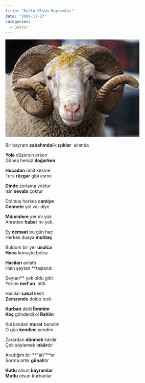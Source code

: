 ```yaml
---
title: "Kutlu Olsun Bayramlar"
date: "2009-11-27"
categories: 
  - Destur
---
```


![](../uploads/image/koc.jpg)

Bir bayram **sabahında**ilk **ışıklar**  alnında

**Yola** düşersin erken  
Güneş henüz **doğarken**

**Hocadan** ümit kesme  
Ters **rüzgar** gibi esme

**Dinde** zorlama yoktur  
İşin **sevabı** çoktur

Dolmuş herkes **camiye  
Cennete** yol var diye

**Müminlere** yer mi yok  
Ahretten **haber** mi yok,  
  
Ey **cemaat** bu gün haç  
Herkes duaya **muhtaç**

Buldum bir yer **usulca  
Hoca** konuştu bolca

**Hacıları** anlattı  
Hain şeytan **taşlandı  
  
Şeytan** yok oldu gitti  
Yerine **mel'un**  bitti  
  
Hacılar **sakal** kesti  
**Zemzemle** doldu testi

**Kurban** dedi **İbrahim  
Koç** gönderdi ol **Rahim**

Kurbandan **murat** bendim  
O gün **kendimi** yendim

Zarardan **dönmek** kârdır  
Çok söylemek **inkâr**dır

Aradığım bir **"ah"**tır  
Sorma artık **günah**tır

**Kutlu** olsun **bayramlar**  
**Mutlu** olsun kurbanlar
